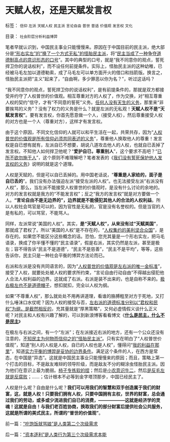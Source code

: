 # 天赋人权，还是天赋发言权

标签： `信仰` `左派` `天赋人权` `民主派` `言论自由` `普世` `普适` `价值观` `发言权` `文化` 

目录： `社会阶层分析利益博羿`

笔者早就认识到，中国民主事业只能慢慢来。原因在于中国目前的民主派，绝大部分是[“形右实左”的“换了一个方式无私”的怪胎民主派](../../../2009/9/26/社会进步从“有私”做起.md)，将“[民主当成了一种争夺道德制高点的意识形态的口号](../../../2009/6/10/抢夺道德制高点是危险的政治游戏.md)”。其中的典型的口号，就是“我不同意你的观点，誓死捍卫你的说话权利”，而不设任何前提条件。实际上，怪胎民主派的这种幼稚，已经被马毛左加以道德勒索，成了马毛左可以单方面开火的借口和挡箭版。换言之，怪胎民主派把“主义”起来了，“自由啊，多少罪恶以你为名？”，听过这话吗？

“我不同意你的观点，誓死捍卫你的说话权利”，是有前提条件的，那就是双方都接受并约守了人权普世的价值观。相互尊重对方的人权了，作为交换，对“相互尊重人权的契约”信守，才有“不同意的誓死”义务。[任何人没有天生的义务](../../../2009/11/5/没有天生的原罪，没有天生的原债.md)，那里来“非要挨骂的义务”？没有了权力的义务是什么？就是左派的无私观！**天赋人权不是“天赋发言权”**。要有发言权，你首先愿意做一个人，（接受人权），然后尊重接受人权的对方也是一个人（尊重对方），这样才有发言权。

由于这个原因，不同文化信仰的人就可以和平生活在一起，共荣共存，因为“[人权普世的价值观是所有信仰必须共同表述的义务](../../../2009/6/14/人权普世价值观是自由信仰的前提条件.md)”，尊重他人换取他人的尊重！发言权是自已想有就有，左派自已不想要，胡说八道攻击他人的人权，也就自已丢掉了发言权。不知他人如何捍卫他呢？“**爱护自已，尊重别人**”，这个要求不高吧？“[已所不欲勿施于人](../../../2009/6/19/“已所不欲，勿施于人”就是普世的价值观.md)”，这个原则不难理解吧？笔者发表的《[我们没有誓死保护他人发言权的义务](../../../2009/3/26/他人说话的权力轮不到我们誓死保护.md)》说明的就是这个道理。

人权是天赋的，但是可以自已丢掉的。用中国老话说，“**尊重是人家给的，面子是自已丢的**”。我们没有办法强迫左派“接受左派的人权”。也无法接受左派“右派没有人权”，那么，当左派不能接受人权普世的价值观时，是没有什么讨论的余地的。对方的发言权就是我方的“不能发言权”；反之“我方的发言权”就是对方要做一个人。**“言论自由不是无边界的”，边界就是不能侵犯其他人的合法的人权利益**。所以人权社会骂官是可以的，因为官性是无私的，官是没有名誉权的。但是当官的人是有私的，可以骂官，不能骂人。

同样，左派常说“美国的人权”。其实，**是“天赋人权”，从来没有过“天赋美国”**，那就成了君权了。所以“美国的人权”是不存在的，“[人权集约的美利坚合众国](http://darthvad.blog.sohu.com/132102970.html)”，是存在的。如果您不能区分这些概念的话。恐怕，您充其量是一个形右实左，把马毛语录，换成了你半懂不懂的“民主语录”，假是右派，其实仍然是左派，甚至是极左；容不得告诉“民主不是道德”，“民主不是慈善”，“民主不是平均”，等等，这些告诉你，民主只是一种社会平衡的博羿方法论而已。

右派和左派是没有共同语言的，因为“[人权普世的价值观是左右派的唯一金标准](http://blog.sina.com.cn/s/blog_5563a64d0100ccx7.html)”，接受了人权，就要处处被人权的要求所约束，“言论自由行动自由”不得越出侵犯他人合法人权利益的边界。这就成了右派。右派是装不出来的，也是自称不来的。[极右极左也不是道德帽子](../../../2009/9/22/左右派的极之前卫与保守.md)，想扣就扣，完全以人权为纲。

如果“不尊重人权”，那么就处处不用再讲道理，看谁的胳膊粗至对方于死地，又打什么唾沫口水仗呢？因为人权的接受与否，[左右派的道德标准分别以“君权和民权”为纲，是截然相反的](../../../2009/10/9/完全相反的是非标准.md)，充其量就是“厚黑策略”，又何必虚情假义谈什么正义呢？对民主和人权有兴趣了解的，可以到新浪博客看看博文《[**什么是民主，什么不是民主**](../../../2009/10/27/讨论集：什么是democracy？什么不是？.md)》

在极左与右派之间，有一个“左派”；在左派接近右派的地方，还有一个公众还没有注意的，[不知民主为何物而信仰之的“怪胎民主派”](http://hi.baidu.com/darthchn/blog/item/0c1a63b59081627a8bd4b2bc.html)。只有实在明白了“人权普世价值观”，知道“别人的人权是人权，自已的人权也是人权”，懂得问“[我的利益在那里](http://blog.sina.com.cn/s/blog_5563a64d0100dfvx.html)”，知道[实力平衡的博羿是妥协的边界条件](../../../2009/9/3/谁主张谁维护，妥协是实力平衡的结果.md)。满足这个条件的人，在西方是常态，在中国是“异态”。这就是中国民主事业只能慢慢来的原因；而且，策略上第一个打击的目标，不是敌友难辩的领导阶级，而是敌友不分的糊涂虫怪胎民主派。因为他们在意识上最为脆弱。[柿子专拣软的捏](../../../2009/8/25/柿子宜拣软的捏.md)；然后是[小农意识牛二](../../../2009/10/13/小农意识仇富牛二历史命运.md)，然后[是反毛左就是反腐败](../../../2009/7/15/为什么反左就是反腐败？反毛左反腐效益最高？.md)；……；估计根本不必等到金字塔顶那步，中国已经民主了。

人权是什么呢？自由是什么呢？**我们可以用我们的智慧和双手创造属于我们的财富，这，就是人权！只要我们拥有人权，只要中国拥有主权，世界的财富，总会通过我们的劳动，或多或少流进我们自已的消费，——————这就是经济学的灵魂！这就是自由！与我们老百姓协商，换取我们的部分财富后提供社会公共服务，这就是所谓的美式民主，所谓的“普世的价值观”**。

前一篇：[“吃饱饭就骂娘”是人类第二个次级需求](../../../2009/11/8/“吃饱饭就骂娘”是人类第二个次级需求.md)

后一篇：[“资本逐利”是人类行为第三个次级需求本能](../../../2009/11/9/“资本逐利”是人类行为第三个次级需求本能.md)